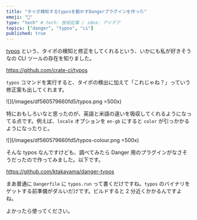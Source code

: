 ```yaml
---
title: "タイポ検知するtyposを動かすDangerプラグインを作った"
emoji: "🎼"
type: "tech" # tech: 技術記事 / idea: アイデア
topics: ["danger", "typos", "ci"]
published: true
---
```


[typos](https://github.com/crate-ci/typos) という、タイポの検知と修正をしてくれるという、いかにも私が好きそうなの CLI ツールの存在を知りました。

https://github.com/crate-ci/typos

`typos` コマンドを実行すると、タイポの検出に加えて「これじゃね？」っていう修正案も出してくれます。

![](/images/df560579660fd5/typos.png =500x)

特におもしろいなと思ったのが、英語と米語の違いを吸収してくれるようになってる点です。例えば、`locale` オプションを `en-gb` にすると `color` が引っかかるようになったりと。

![](/images/df560579660fd5/typos-colour.png =500x)

そんな typos なんですけども、調べてみたら Danger 用のプラグインがなさそうだったので作ってみました。以下です。

https://github.com/ktakayama/danger-typos

まあ普通に `Dangerfile` に `typos.run` って書くだけですね。`typos` のバイナリをゲットする前準備がダルいだけです。ビルドすると 2 分近くかかるんですよね。

よかったら使ってください。
